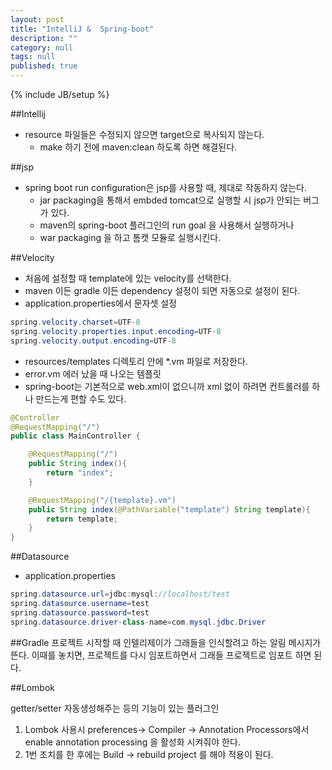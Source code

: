 ```yaml
---
layout: post
title: "IntelliJ &  Spring-boot"
description: ""
category: null
tags: null
published: true
---
```


{% include JB/setup %}

##Intellij
 - resource 파일들은 수정되지 않으면 target으로 복사되지 않는다.
     + make 하기 전에 maven:clean 하도록 하면 해결된다.
     
##jsp
 - spring boot run configuration은 jsp를 사용할 때, 제대로 작동하지 않는다. 
     + jar packaging을 통해서 embded tomcat으로 실행할 시 jsp가 안되는 버그가 있다.
     + maven의 spring-boot 플러그인의 run goal 을 사용해서 실행하거나
     + war packaging 을 하고 톰캣 모듈로 실행시킨다.

##Velocity
- 처음에 설정할 때 template에 있는 velocity를 선택한다.
- maven 이든 gradle 이든 dependency 설정이 되면 자동으로 설정이 된다.
- application.properties에서 문자셋 설정

```java
spring.velocity.charset=UTF-8
spring.velocity.properties.input.encoding=UTF-8
spring.velocity.output.encoding=UTF-8
```

- resources/templates 디렉토리 안에 *.vm 파일로 저장한다.
- error.vm 에러 났을 때 나오는 템플릿
- spring-boot는 기본적으로 web.xml이 없으니까 xml 없이 하려면 컨트롤러를 하나 만드는게 편할 수도 있다.

```java
@Controller
@RequestMapping("/")
public class MainController {

    @RequestMapping("/")
    public String index(){
        return "index";
    }

    @RequestMapping("/{template}.vm")
    public String index(@PathVariable("template") String template){
        return template;
    }
}
```

##Datasource
- application.properties

```java
spring.datasource.url=jdbc:mysql://localhost/test
spring.datasource.username=test
spring.datasource.password=test
spring.datasource.driver-class-name=com.mysql.jdbc.Driver
```

##Gradle
프로젝트 시작할 때 인텔리제이가 그래들을 인식할려고 하는 알림 메시지가 뜬다. 이때를 놓치면, 프로젝트를 다시 임포트하면서 그래들 프로젝트로 임포트 하면 된다.

##Lombok

getter/setter 자동생성해주는 등의 기능이 있는 플러그인

1. Lombok 사용시 preferences-> Compiler -> Annotation Processors에서 enable annotation processing 을 활성화 시켜줘야 한다.
2. 1번 조치를 한 후에는 Build -> rebuild project 를 해야 적용이 된다.
